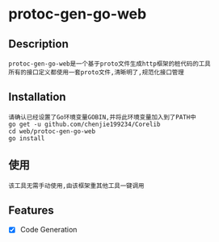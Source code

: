 # protoc-gen-go-web

## Description
	protoc-gen-go-web是一个基于proto文件生成http框架的桩代码的工具
	所有的接口定义都使用一套proto文件,清晰明了,规范化接口管理

## Installation
	请确认已经设置了Go环境变量GOBIN,并将此环境变量加入到了PATH中
	go get -u github.com/chenjie199234/Corelib
	cd web/protoc-gen-go-web
	go install

## 使用
	该工具无需手动使用,由该框架重其他工具一键调用

## Features
- [X] Code Generation
